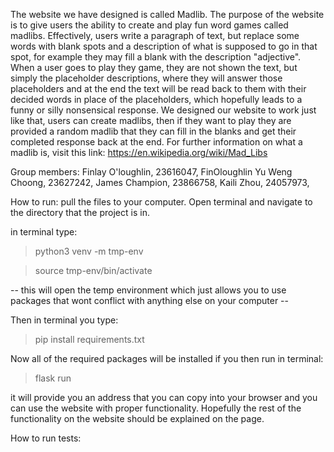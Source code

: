 The website we have designed is called Madlib. The purpose of the website is to give users the ability to create and play fun word games called madlibs. Effectively, users write a paragraph of text, but replace some words with blank spots and a description of what is supposed to go in that spot, for example they may fill a blank with the description "adjective".
When a user goes to play they game, they are not shown the text, but simply the placeholder descriptions, where they will answer those placeholders and at the end the text will be read back to them with their decided words in place of the placeholders, which hopefully leads to a funny or silly nonsensical response. We designed our website to work just like that, users can create madlibs, then if they want to play they are provided a random madlib that they can fill in the blanks and get their completed response back at the end.
For further information on what a madlib is, visit this link: https://en.wikipedia.org/wiki/Mad_Libs

Group members:
Finlay O'loughlin, 23616047, FinOloughlin
Yu Weng Choong, 23627242, 
James Champion, 23866758, 
Kaili Zhou, 24057973,



How to run:
pull the files to your computer. Open terminal and navigate to the directory that the project is in. 

in terminal type:
> python3 venv -m tmp-env

> source tmp-env/bin/activate

 -- this will open the temp environment which just allows you to use packages that wont conflict with anything else on your computer --

Then in terminal you type:
> pip install requirements.txt

Now all of the required packages will be installed
if you then run in terminal:
> flask run

it will provide you an address that you can copy into your browser and you can use the website with proper functionality. Hopefully the rest of the functionality on the website should be explained on the page.

How to run tests:

 
